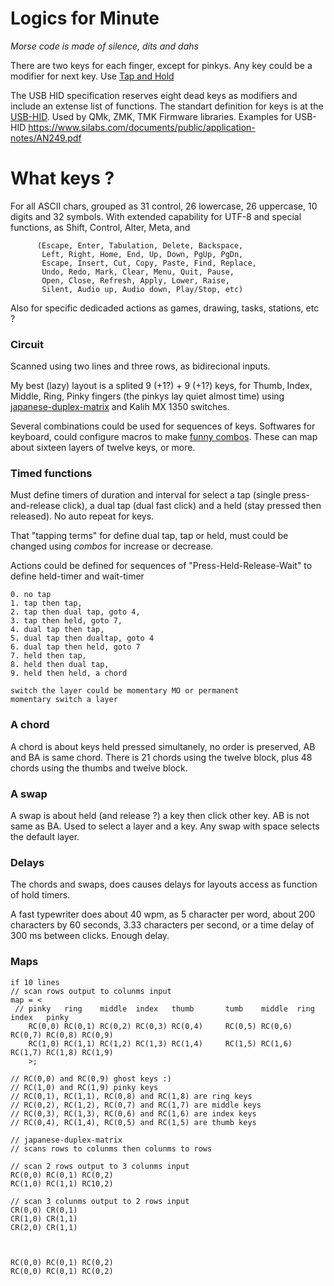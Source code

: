 
# Logics for Minute

_Morse code is made of silence, dits and dahs_

There are two keys for each finger, except for pinkys. 
Any key could be a modifier for next key. Use [Tap and Hold](https://blog.zsa.io/tap-hold-explained/)

The USB HID specification reserves eight dead keys as modifiers and include an extense list of functions.
The standart definition for keys is at the [USB-HID](https://www.usb.org/sites/default/files/documents/hid1_11.pdf). Used by QMk, ZMK, TMK Firmware libraries. Examples for USB-HID <https://www.silabs.com/documents/public/application-notes/AN249.pdf>

# What keys ?

For all ASCII chars, grouped as 31 control, 26 lowercase, 26 uppercase, 10 digits and 32 symbols. With extended capability for UTF-8 and special functions, as Shift, Control, Alter, Meta, and
          
          (Escape, Enter, Tabulation, Delete, Backspace,
           Left, Right, Home, End, Up, Down, PgUp, PgDn,
           Escape, Insert, Cut, Copy, Paste, Find, Replace, 
           Undo, Redo, Mark, Clear, Menu, Quit, Pause, 
           Open, Close, Refresh, Apply, Lower, Raise, 
           Silent, Audio up, Audio down, Play/Stop, etc)  

Also for specific dedicaded actions as games, drawing, tasks, stations, etc ?

### Circuit

Scanned using two lines and three rows, as bidirecional inputs.

My best (lazy) layout is a splited 9 (+1?) + 9 (+1?) keys, for Thumb, Index, Middle, Ring, Pinky fingers (the pinkys lay quiet almost time) using [japanese-duplex-matrix](https://kbd.news/The-Japanese-duplex-matrix-1391.html) and Kalih MX 1350 switches.

Several combinations could be used for sequences of keys. Softwares for keyboard, could configure macros to make [funny combos](https://precondition.github.io/home-row-mods). These can map about sixteen layers of twelve keys, or more. 

### Timed functions 

Must define timers of duration and interval for select a tap (single press-and-release click), a dual tap (dual fast click) and a held (stay pressed then released). No auto repeat for keys.

That "tapping terms" for define dual tap, tap or held, must could be changed using _combos_ for increase or decrease.

Actions could be defined for sequences of "Press-Held-Release-Wait" to define held-timer and wait-timer

    0. no tap
    1. tap then tap,  
    2. tap then dual tap, goto 4, 
    3. tap then held, goto 7,
    4. dual tap then tap, 
    5. dual tap then dualtap, goto 4
    6. dual tap then held, goto 7
    7. held then tap,
    8. held then dual tap,
    9. held then held, a chord

    switch the layer could be momentary MO or permanent 
    momentary switch a layer


### A chord 

A chord is about keys held pressed simultanely, no order is preserved, AB and BA is same chord. 
There is 21 chords using the twelve block, plus 48 chords using the thumbs and twelve block.

### A swap 

A swap is about held (and release ?) a key then click other key. 
AB is not same as BA. Used to select a layer and a key. 
Any swap with space selects the default layer. 

### Delays

The chords and swaps, does causes delays for layouts access as function of hold timers. 

A fast typewriter does about 40 wpm, as 5 character per word, about 200 characters by 60 seconds, 3.33 characters per second, or a time delay of 300 ms between clicks. Enough delay.

### Maps

```
if 10 lines
// scan rows output to colunms input
map = <
 // pinky   ring    middle  index   thumb       tumb    middle  ring    index   pinky
    RC(0,0) RC(0,1) RC(0,2) RC(0,3) RC(0,4)     RC(0,5) RC(0,6) RC(0,7) RC(0,8) RC(0,9)
    RC(1,0) RC(1,1) RC(1,2) RC(1,3) RC(1,4)     RC(1,5) RC(1,6) RC(1,7) RC(1,8) RC(1,9)
	>;
  
// RC(0,0) and RC(0,9) ghost keys :)
// RC(1,0) and RC(1,9) pinky keys
// RC(0,1), RC(1,1), RC(0,8) and RC(1,8) are ring keys
// RC(0,2), RC(1,2), RC(0,7) and RC(1,7) are middle keys
// RC(0,3), RC(1,3), RC(0,6) and RC(1,6) are index keys
// RC(0,4), RC(1,4), RC(0,5) and RC(1,5) are thumb keys

// japanese-duplex-matrix
// scans rows to colunms then colunms to rows

// scan 2 rows output to 3 colunms input
RC(0,0) RC(0,1) RC(0,2)
RC(1,0) RC(1,1) RC10,2)

// scan 3 colunms output to 2 rows input
CR(0,0) CR(0,1)
CR(1,0) CR(1,1)
CR(2,0) CR(1,1)



RC(0,0) RC(0,1) RC(0,2)
RC(0,0) RC(0,1) RC(0,2)

```
